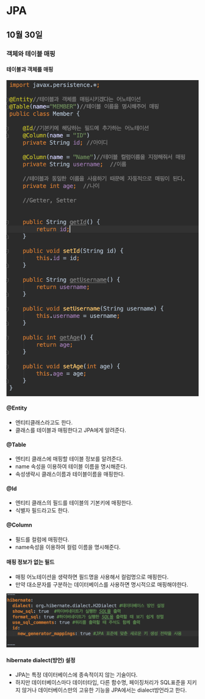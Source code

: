 # JPA

## 10월 30일

### 객체와 테이블 매핑

#### 테이블과 객체를 매핑

![Jpa2](/JPA/img/jpastart2.png)

#### @Entity
* 엔티티클래스라고도 한다.
* 클래스를 테이블과 매핑한다고 JPA에게 알려준다.

#### @Table
* 엔티티 클래스에 매핑할 테이블 정보를 알려준다.
* name 속성을 이용하여 테이블 이름을 명시해준다.
* 속성생략시 클래스이름과 테이블이름을 매핑한다.

#### @Id
* 엔티티 클래스의 필드를 테이블의 기본키에 매핑한다.
* 식별자 필드라고도 한다.

#### @Column
* 필드를 컬럼에 매핑한다.
* name속성을 이용하여 컬럼 이름을 명시해준다.

#### 매핑 정보가 없는 필드
* 매핑 어노테이션을 생략하면 필드명을 사용해서 컬럼명으로 매핑한다.
* 만약 대소문자를 구분하는 데이터베이스를 사용하면 명시적으로 매핑해야한다.

![Jpa1](/JPA/img/jpastart1.png)

#### hibernate dialect(방언) 설정
* JPA는 특정 데이터베이스에 종속적이지 않는 기술이다.
* 하지만 데이터베이스마다 데이터타입, 다른 함수명, 페이징처리가 SQL표준을 지키지 않거나 데이터베이스만의 고유한 기능을 JPA에서는 dialect방언라고 한다. 